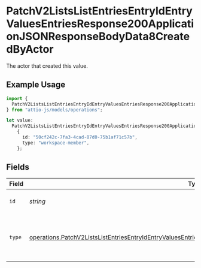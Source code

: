 # PatchV2ListsListEntriesEntryIdEntryValuesEntriesResponse200ApplicationJSONResponseBodyData8CreatedByActor

The actor that created this value.

## Example Usage

```typescript
import {
  PatchV2ListsListEntriesEntryIdEntryValuesEntriesResponse200ApplicationJSONResponseBodyData8CreatedByActor,
} from "attio-js/models/operations";

let value:
  PatchV2ListsListEntriesEntryIdEntryValuesEntriesResponse200ApplicationJSONResponseBodyData8CreatedByActor =
    {
      id: "50cf242c-7fa3-4cad-87d0-75b1af71c57b",
      type: "workspace-member",
    };
```

## Fields

| Field                                                                                                                                                                                                                                    | Type                                                                                                                                                                                                                                     | Required                                                                                                                                                                                                                                 | Description                                                                                                                                                                                                                              |
| ---------------------------------------------------------------------------------------------------------------------------------------------------------------------------------------------------------------------------------------- | ---------------------------------------------------------------------------------------------------------------------------------------------------------------------------------------------------------------------------------------- | ---------------------------------------------------------------------------------------------------------------------------------------------------------------------------------------------------------------------------------------- | ---------------------------------------------------------------------------------------------------------------------------------------------------------------------------------------------------------------------------------------- |
| `id`                                                                                                                                                                                                                                     | *string*                                                                                                                                                                                                                                 | :heavy_minus_sign:                                                                                                                                                                                                                       | An ID to identify the actor.                                                                                                                                                                                                             |
| `type`                                                                                                                                                                                                                                   | [operations.PatchV2ListsListEntriesEntryIdEntryValuesEntriesResponse200ApplicationJSONResponseBodyData8Type](../../models/operations/patchv2listslistentriesentryidentryvaluesentriesresponse200applicationjsonresponsebodydata8type.md) | :heavy_minus_sign:                                                                                                                                                                                                                       | The type of actor. [Read more information on actor types here](/docs/actors).                                                                                                                                                            |